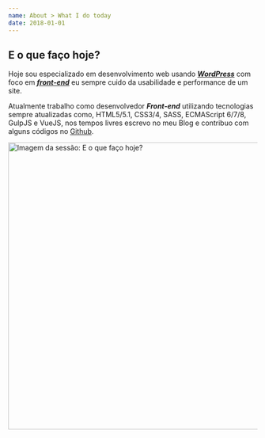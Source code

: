 ```yaml
---
name: About > What I do today
date: 2018-01-01
---
```


<div class="aboutme__content">

## E o que faço hoje?

Hoje sou especializado em desenvolvimento web usando **_[WordPress](https://br.wordpress.org/)_** com foco em **_[front-end](https://pt.wikipedia.org/wiki/Front-end_e_back-end)_** eu sempre cuido da usabilidade e performance de um site.

Atualmente trabalho como desenvolvedor **_Front-end_** utilizando tecnologias sempre atualizadas como, HTML5/5.1, CSS3/4, SASS, ECMAScript 6/7/8, GulpJS e VueJS, nos tempos livres escrevo no meu <nuxt-link to="/blog">Blog</nuxt-link> e contribuo com alguns códigos no [Github](https://github.com/nandomoreirame).

</div>

<div class="aboutme__thumb">
  <img src="/images/about/im-doing-now-thumb.jpg" srcset="/images/about/im-doing-now-thumb@2x.jpg 2x" width="611px" height="580px" alt="Imagem da sessão: E o que faço hoje?">
</div>
